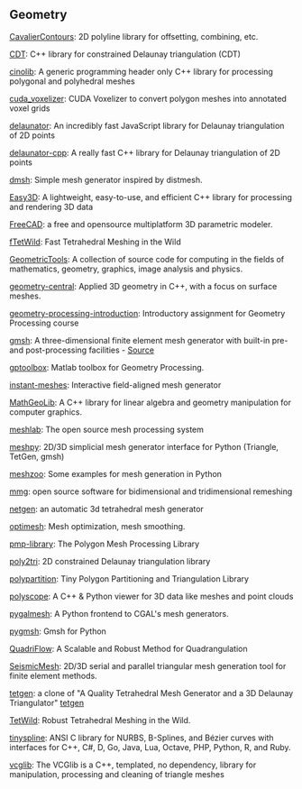 ## Geometry
[CavalierContours](https://github.com/jbuckmccready/CavalierContours): 2D polyline library for offsetting, combining, etc.

[CDT](https://github.com/artem-ogre/CDT): C++ library for constrained Delaunay triangulation (CDT)

[cinolib](https://github.com/mlivesu/cinolib): A generic programming header only C++ library for processing polygonal and polyhedral meshes

[cuda_voxelizer](https://github.com/Forceflow/cuda_voxelizer): CUDA Voxelizer to convert polygon meshes into annotated voxel grids

[delaunator](https://github.com/mapbox/delaunator): An incredibly fast JavaScript library for Delaunay triangulation of 2D points

[delaunator-cpp](https://github.com/delfrrr/delaunator-cpp): A really fast C++ library for Delaunay triangulation of 2D points

[dmsh](https://github.com/nschloe/dmsh): Simple mesh generator inspired by distmesh.

[Easy3D](https://github.com/LiangliangNan/Easy3D): A lightweight, easy-to-use, and efficient C++ library for processing and rendering 3D data

[FreeCAD](https://github.com/FreeCAD/FreeCAD): a free and opensource multiplatform 3D parametric modeler.

[fTetWild](https://github.com/wildmeshing/fTetWild): Fast Tetrahedral Meshing in the Wild

[GeometricTools](https://github.com/davideberly/GeometricTools): A collection of source code for computing in the fields of mathematics, geometry, graphics, image analysis and physics.

[geometry-central](https://github.com/nmwsharp/geometry-central): Applied 3D geometry in C++, with a focus on surface meshes.

[geometry-processing-introduction](https://github.com/alecjacobson/geometry-processing-introduction): Introductory assignment for Geometry Processing course

[gmsh](http://gmsh.info/): A three-dimensional finite element mesh generator with built-in pre- and post-processing facilities - [Source](https://gitlab.onelab.info/gmsh/gmsh)

[gptoolbox](https://github.com/alecjacobson/gptoolbox): Matlab toolbox for Geometry Processing.

[instant-meshes](https://github.com/wjakob/instant-meshes): Interactive field-aligned mesh generator

[MathGeoLib](https://github.com/juj/MathGeoLib): A C++ library for linear algebra and geometry manipulation for computer graphics.

[meshlab](https://github.com/cnr-isti-vclab/meshlab): The open source mesh processing system

[meshpy](https://github.com/inducer/meshpy): 2D/3D simplicial mesh generator interface for Python (Triangle, TetGen, gmsh)

[meshzoo](https://github.com/nschloe/meshzoo): Some examples for mesh generation in Python

[mmg](https://github.com/MmgTools/mmg): open source software for bidimensional and tridimensional remeshing

[netgen](https://github.com/NGSolve/netgen): an automatic 3d tetrahedral mesh generator

[optimesh](https://github.com/nschloe/optimesh): Mesh optimization, mesh smoothing.

[pmp-library](https://github.com/pmp-library/pmp-library): The Polygon Mesh Processing Library

[poly2tri](https://github.com/jhasse/poly2tri): 2D constrained Delaunay triangulation library

[polypartition](https://github.com/ivanfratric/polypartition): Tiny Polygon Partitioning and Triangulation Library

[polyscope](https://github.com/nmwsharp/polyscope): A C++ & Python viewer for 3D data like meshes and point clouds

[pygalmesh](https://github.com/nschloe/pygalmesh): A Python frontend to CGAL's mesh generators.

[pygmsh](https://github.com/nschloe/pygmsh): Gmsh for Python

[QuadriFlow](https://github.com/hjwdzh/QuadriFlow): A Scalable and Robust Method for Quadrangulation

[SeismicMesh](https://github.com/krober10nd/SeismicMesh): 2D/3D serial and parallel triangular mesh generation tool for finite element methods.

[tetgen](https://github.com/ufz/tetgen): a clone of "A Quality Tetrahedral Mesh Generator and a 3D Delaunay Triangulator" [tetgen](http://www.wias-berlin.de/software/index.jsp?id=TetGen&lang=1)

[TetWild](https://github.com/Yixin-Hu/TetWild): Robust Tetrahedral Meshing in the Wild.

[tinyspline](https://github.com/msteinbeck/tinyspline): ANSI C library for NURBS, B-Splines, and Bézier curves with interfaces for C++, C#, D, Go, Java, Lua, Octave, PHP, Python, R, and Ruby.

[vcglib](https://github.com/cnr-isti-vclab/vcglib): The VCGlib is a C++, templated, no dependency, library for manipulation, processing and cleaning of triangle meshes
